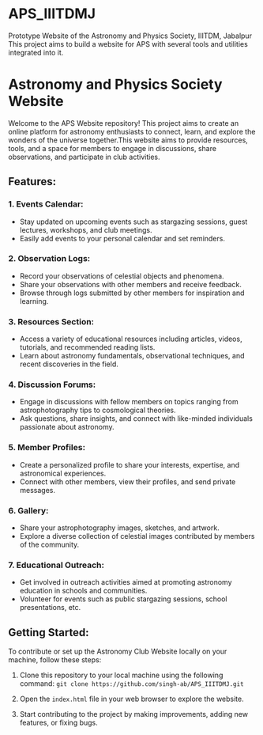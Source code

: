 # APS_IIITDMJ
Prototype Website of the Astronomy and Physics Society, IIITDM, Jabalpur
This project aims to build a website for APS with several tools and utilities integrated into it.

# Astronomy and Physics Society Website

Welcome to the APS Website repository! This project aims to create an online platform for astronomy enthusiasts to connect, learn, and explore the wonders of the universe together.This website aims to provide resources, tools, and a space for members to engage in discussions, share observations, and participate in club activities.

## Features:

### 1. Events Calendar:
- Stay updated on upcoming events such as stargazing sessions, guest lectures, workshops, and club meetings.
- Easily add events to your personal calendar and set reminders.

### 2. Observation Logs:
- Record your observations of celestial objects and phenomena.
- Share your observations with other members and receive feedback.
- Browse through logs submitted by other members for inspiration and learning.

### 3. Resources Section:
- Access a variety of educational resources including articles, videos, tutorials, and recommended reading lists.
- Learn about astronomy fundamentals, observational techniques, and recent discoveries in the field.

### 4. Discussion Forums:
- Engage in discussions with fellow members on topics ranging from astrophotography tips to cosmological theories.
- Ask questions, share insights, and connect with like-minded individuals passionate about astronomy.

### 5. Member Profiles:
- Create a personalized profile to share your interests, expertise, and astronomical experiences.
- Connect with other members, view their profiles, and send private messages.

### 6. Gallery:
- Share your astrophotography images, sketches, and artwork.
- Explore a diverse collection of celestial images contributed by members of the community.

### 7. Educational Outreach:
- Get involved in outreach activities aimed at promoting astronomy education in schools and communities.
- Volunteer for events such as public stargazing sessions, school presentations, etc.

## Getting Started:

To contribute or set up the Astronomy Club Website locally on your machine, follow these steps:

1. Clone this repository to your local machine using the following command: ```git clone https://github.com/singh-ab/APS_IIITDMJ.git ```

3. Open the `index.html` file in your web browser to explore the website.

4. Start contributing to the project by making improvements, adding new features, or fixing bugs.

